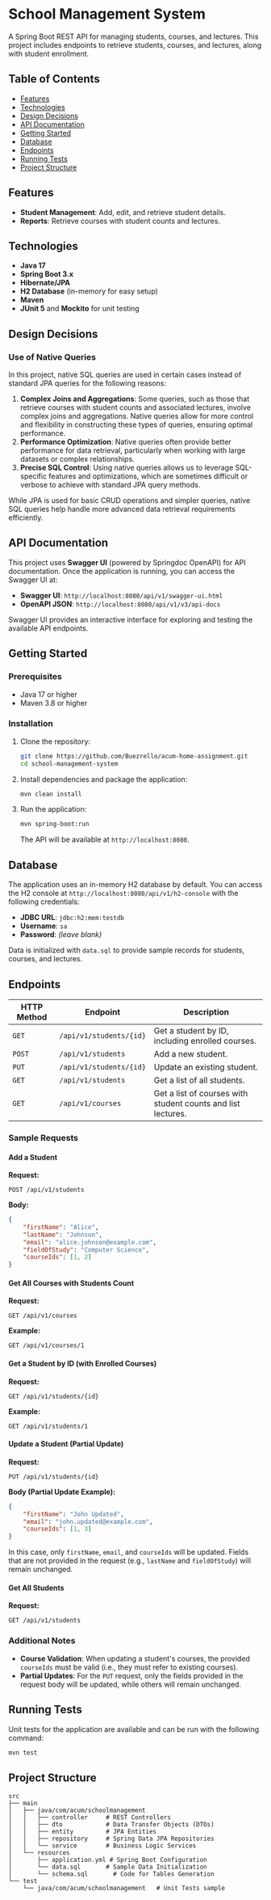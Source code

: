 # School Management System

A Spring Boot REST API for managing students, courses, and lectures. This project includes endpoints to retrieve students, courses, and lectures, along with student enrollment.

## Table of Contents
- [Features](#features)
- [Technologies](#technologies)
- [Design Decisions](#design-decisions)
- [API Documentation](#api-documentation)
- [Getting Started](#getting-started)
- [Database](#database)
- [Endpoints](#endpoints)
- [Running Tests](#running-tests)
- [Project Structure](#project-structure)

## Features

- **Student Management**: Add, edit, and retrieve student details.
- **Reports**: Retrieve courses with student counts and lectures.

## Technologies

- **Java 17**
- **Spring Boot 3.x**
- **Hibernate/JPA**
- **H2 Database** (in-memory for easy setup)
- **Maven**
- **JUnit 5** and **Mockito** for unit testing

## Design Decisions

### Use of Native Queries

In this project, native SQL queries are used in certain cases instead of standard JPA queries for the following reasons:

1. **Complex Joins and Aggregations**: Some queries, such as those that retrieve courses with student counts and associated lectures, involve complex joins and aggregations. Native queries allow for more control and flexibility in constructing these types of queries, ensuring optimal performance.
2. **Performance Optimization**: Native queries often provide better performance for data retrieval, particularly when working with large datasets or complex relationships.
3. **Precise SQL Control**: Using native queries allows us to leverage SQL-specific features and optimizations, which are sometimes difficult or verbose to achieve with standard JPA query methods.

While JPA is used for basic CRUD operations and simpler queries, native SQL queries help handle more advanced data retrieval requirements efficiently.

## API Documentation

This project uses **Swagger UI** (powered by Springdoc OpenAPI) for API documentation. Once the application is running, you can access the Swagger UI at:

- **Swagger UI**: `http://localhost:8080/api/v1/swagger-ui.html`
- **OpenAPI JSON**: `http://localhost:8080/api/v1/v3/api-docs`

Swagger UI provides an interactive interface for exploring and testing the available API endpoints.


## Getting Started

### Prerequisites
- Java 17 or higher
- Maven 3.8 or higher

### Installation
1. Clone the repository:
   ```bash
   git clone https://github.com/Buezrello/acum-home-assignment.git
   cd school-management-system
   ```
2. Install dependencies and package the application:
   ```bash
   mvn clean install
   ```
3. Run the application:
   ```bash
   mvn spring-boot:run
   ```
   The API will be available at `http://localhost:8080`.

## Database
The application uses an in-memory H2 database by default. You can access the H2 console at `http://localhost:8080/api/v1/h2-console` with the following credentials:
- **JDBC URL**: `jdbc:h2:mem:testdb`
- **Username**: `sa`
- **Password**: _(leave blank)_

Data is initialized with `data.sql` to provide sample records for students, courses, and lectures.

## Endpoints

| HTTP Method | Endpoint                        | Description                                                  |
|-------------|---------------------------------|--------------------------------------------------------------|
| `GET`       | `/api/v1/students/{id}`         | Get a student by ID, including enrolled courses.             |
| `POST`      | `/api/v1/students`              | Add a new student.                                           |
| `PUT`       | `/api/v1/students/{id}`         | Update an existing student.                                  |
| `GET`       | `/api/v1/students`              | Get a list of all students.                                  |
| `GET`       | `/api/v1/courses`               | Get a list of courses with student counts and list lectures. |

### Sample Requests

#### Add a Student

**Request:**
```http
POST /api/v1/students
```

**Body:**
```json
{
    "firstName": "Alice",
    "lastName": "Johnson",
    "email": "alice.johnson@example.com",
    "fieldOfStudy": "Computer Science",
    "courseIds": [1, 2]
}
```

#### Get All Courses with Students Count

**Request:**
```http
GET /api/v1/courses
```

**Example:**
```http
GET /api/v1/courses/1
```

#### Get a Student by ID (with Enrolled Courses)

**Request:**
```http
GET /api/v1/students/{id}
```

**Example:**
```http
GET /api/v1/students/1
```

#### Update a Student (Partial Update)

**Request:**
```http
PUT /api/v1/students/{id}
```

**Body (Partial Update Example):**
```json
{
    "firstName": "John Updated",
    "email": "john.updated@example.com",
    "courseIds": [1, 3]
}
```

In this case, only `firstName`, `email`, and `courseIds` will be updated. Fields that are not provided in the request (e.g., `lastName` and `fieldOfStudy`) will remain unchanged.

#### Get All Students

**Request:**
```http
GET /api/v1/students
```

### Additional Notes
- **Course Validation**: When updating a student's courses, the provided `courseIds` must be valid (i.e., they must refer to existing courses).
- **Partial Updates**: For the `PUT` request, only the fields provided in the request body will be updated, while others will remain unchanged.


## Running Tests

Unit tests for the application are available and can be run with the following command:
```bash
mvn test
```

## Project Structure

```plaintext
src
├── main
│   ├── java/com/acum/schoolmanagement
│   │   ├── controller     # REST Controllers
│   │   ├── dto            # Data Transfer Objects (DTOs)
│   │   ├── entity         # JPA Entities
│   │   ├── repository     # Spring Data JPA Repositories
│   │   └── service        # Business Logic Services
│   └── resources
│       ├── application.yml # Spring Boot Configuration
│       └── data.sql       # Sample Data Initialization
│       └── schema.sql       # Code for Tables Generation     
└── test
    └── java/com/acum/schoolmanagement   # Unit Tests sample
```
